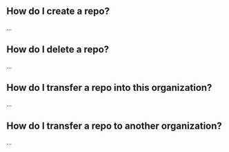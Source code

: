 


## How do I create a repo?  

...

## How do I delete a repo?  

...

## How do I transfer a repo into this organization?  

...

## How do I transfer a repo to another organization?  

...

